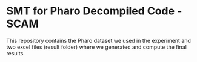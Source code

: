 # SMT for Pharo Decompiled Code - SCAM

This repository contains the Pharo dataset we used in the experiment and two excel files (result folder) where we generated and compute the final results.

